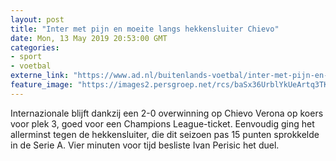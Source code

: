 ```yaml
---
layout: post
title: "Inter met pijn en moeite langs hekkensluiter Chievo"
date: Mon, 13 May 2019 20:53:00 GMT
categories: 
- sport 
- voetbal 
externe_link: "https://www.ad.nl/buitenlands-voetbal/inter-met-pijn-en-moeite-langs-hekkensluiter-chievo~a6fd27a0/"
feature_image: "https://images2.persgroep.net/rcs/baSx36UrblYkUeArtq3TKEt8pkk/diocontent/148283943/_fitwidth/400/?appId=21791a8992982cd8da851550a453bd7f&quality=0.7"
---
```


Internazionale blijft dankzij een 2-0 overwinning op Chievo Verona op koers voor plek 3, goed voor een Champions League-ticket. Eenvoudig ging het allerminst tegen de hekkensluiter, die dit seizoen pas 15 punten sprokkelde in de Serie A. Vier minuten voor tijd besliste Ivan Perisic het duel.
